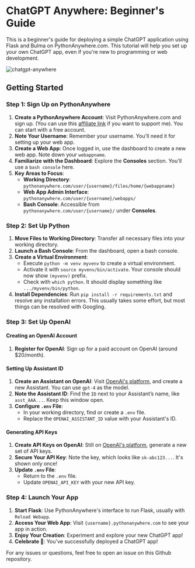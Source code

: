 # ChatGPT Anywhere: Beginner's Guide
This is a beginner's guide for deploying a simple ChatGPT application using Flask and Bulma on PythonAnywhere.com. This tutorial will help you set up your own ChatGPT app, even if you're new to programming or web development.

![chatgpt-anywhere](https://github.com/rrmn/chatgpt-anywhere/assets/14080347/0a73b07e-099c-4369-a2d4-43a77aaa6984)

## Getting Started

### Step 1: Sign Up on PythonAnywhere
1. **Create a PythonAnywhere Account**: Visit PythonAnywhere.com  and sign up. (You can use this [affiliate link](https://www.pythonanywhere.com/?affiliate_id=00ffc226) if you want to support me). You can start with a free account. 
2. **Note Your Username**: Remember your username. You'll need it for setting up your web app.
3. **Create a Web App**: Once logged in, use the dashboard to create a new web app. Note down your `webappname`.
4. **Familiarize with the Dashboard**: Explore the **Consoles** section. You'll use a `bash console` here.
5. **Key Areas to Focus**: 
    - **Working Directory**: `pythonanywhere.com/user/{username}/files/home/{webappname}`
    - **Web App Admin Interface**: `pythonanywhere.com/user/{username}/webapps/`
    - **Bash Console**: Accessible from `pythonanywhere.com/user/{username}/` under **Consoles**.

### Step 2: Set Up Python
1. **Move Files to Working Directory**: Transfer all necessary files into your working directory.
2. **Launch a Bash Console**: From the dashboard, open a bash console.
3. **Create a Virtual Environment**:
    - Execute `python -m venv myvenv` to create a virtual environment.
    - Activate it with `source myvenv/bin/activate`. Your console should now show `(myvenv)` prefix.
    - Check with `which python`. It should display something like `.../myvenv/bin/python`.
4. **Install Dependencies**: Run `pip install -r requirements.txt` and resolve any installation errors. This usually takes some effort, but most things can be resolved with Googling.

### Step 3: Set Up OpenAI

#### Creating an OpenAI Account
1. **Register for OpenAI**: Sign up for a paid account on OpenAI (around $20/month).

#### Setting Up Assistant ID
1. **Create an Assistant on OpenAI**: Visit [OpenAI's platform](https://platform.openai.com), and create a new Assistant. You can use `gpt-4` as the model.
2. **Note the Assistant ID**: Find the `ID` next to your Assistant’s name, like `asst_AAA...`. Keep this window open.
3. **Configure `.env` File**:
    - In your working directory, find or create a `.env` file.
    - Replace the `OPENAI_ASSISTANT_ID` value with your Assistant's ID.

#### Generating API Keys
1. **Create API Keys on OpenAI**: Still on [OpenAI's platform](https://platform.openai.com), generate a new set of API keys.
2. **Secure Your API Key**: Note the key, which looks like `sk-abc123...`. It's shown only once!
3. **Update `.env` File**:
    - Return to the `.env` file.
    - Update `OPENAI_API_KEY` with your new API key.

### Step 4: Launch Your App
1. **Start Flask**: Use PythonAnywhere's interface to run Flask, usually with `Reload Webapp`.
2. **Access Your Web App**: Visit `{username}.pythonanywhere.com` to see your app in action.
3. **Enjoy Your Creation**: Experiment and explore your new ChatGPT app!
4. **Celebrate 🎉**: You've successfully deployed a ChatGPT app!

For any issues or questions, feel free to open an issue on this Github repository.
